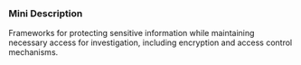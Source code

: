 ### Mini Description

Frameworks for protecting sensitive information while maintaining necessary access for investigation, including encryption and access control mechanisms.
